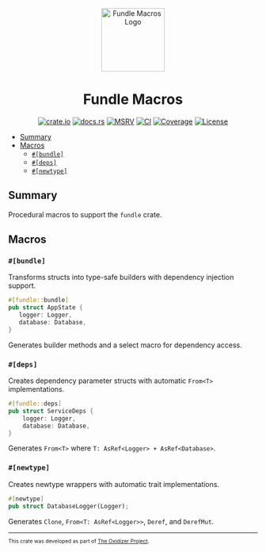 <div align="center">
 <img src="./logo.png" alt="Fundle Macros Logo" width="128">

# Fundle Macros

[![crate.io](https://img.shields.io/crates/v/fundle_macros.svg)](https://crates.io/crates/fundle_macros)
[![docs.rs](https://docs.rs/fundle_macros/badge.svg)](https://docs.rs/fundle_macros)
[![MSRV](https://img.shields.io/crates/msrv/fundle_macros)](https://crates.io/crates/fundle_macros)
[![CI](https://github.com/microsoft/oxidizer/workflows/main/badge.svg)](https://github.com/microsoft/oxidizer/actions)
[![Coverage](https://codecov.io/gh/microsoft/oxidizer/graph/badge.svg?token=FCUG0EL5TI)](https://codecov.io/gh/microsoft/oxidizer)
[![License](https://img.shields.io/badge/license-MIT-blue.svg)](../LICENSE)

</div>

* [Summary](#summary)
* [Macros](#macros)
  * [`#[bundle]`](#bundle)
  * [`#[deps]`](#deps)
  * [`#[newtype]`](#newtype)

## Summary

<!-- cargo-rdme start -->

Procedural macros to support the `fundle` crate.

## Macros

### `#[bundle]`

Transforms structs into type-safe builders with dependency injection support.

```rust
#[fundle::bundle]
pub struct AppState {
   logger: Logger,
   database: Database,
}
```

Generates builder methods and a select macro for dependency access.

### `#[deps]`

Creates dependency parameter structs with automatic `From<T>` implementations.

```rust
#[fundle::deps]
pub struct ServiceDeps {
    logger: Logger,
    database: Database,
}
```

Generates `From<T>` where `T: AsRef<Logger> + AsRef<Database>`.

### `#[newtype]`

Creates newtype wrappers with automatic trait implementations.

```rust
#[newtype]
pub struct DatabaseLogger(Logger);
```

Generates `Clone`, `From<T: AsRef<Logger>>`, `Deref`, and `DerefMut`.

<!-- cargo-rdme end -->

<div style="font-size: 75%" ><hr/>

This crate was developed as part of [The Oxidizer Project](https://github.com/microsoft/oxidizer).

</div>
